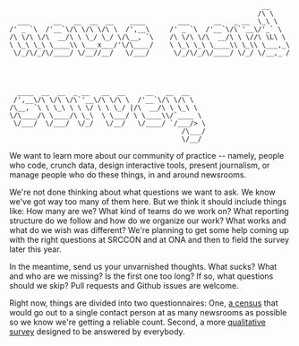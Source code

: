```
                                                               __
                                                              /\ \
  ___      __   __  __  __    ____        ___      __   _ __  \_\ \
/' _ `\  /'__`\/\ \/\ \/\ \  /',__\     /' _ `\  /'__`\/\`'__\/'_` \
/\ \/\ \/\  __/\ \ \_/ \_/ \/\__, `\    /\ \/\ \/\  __/\ \ \//\ \L\ \
\ \_\ \_\ \____\\ \___x___/'\/\____/    \ \_\ \_\ \____\\ \_\\ \___,_\
 \/_/\/_/\/____/ \/__//__/   \/___/      \/_/\/_/\/____/ \/_/ \/__,_ /




  ____  __  __  _ __   __  __     __   __  __
 /',__\/\ \/\ \/\`'__\/\ \/\ \  /'__`\/\ \/\ \
/\__, `\ \ \_\ \ \ \/ \ \ \_/ |/\  __/\ \ \_\ \
\/\____/\ \____/\ \_\  \ \___/ \ \____\\/`____ \
 \/___/  \/___/  \/_/   \/__/   \/____/ `/___/> \
                                           /\___/
                                           \/__/
```

We want to learn more about our community of practice -- namely, people who code, crunch data, design interactive tools, present journalism, or manage people who do these things, in and around newsrooms.

We're not done thinking about what questions we want to ask. We know we've got way too many of them here. But we think it should include things like: How many are we? What kind of teams do we work on? What reporting structure do we follow and how do we organize our work? What works and what do we wish was different? We're planning to get some help coming up with the right questions at SRCCON and at ONA and then to field the survey later this year.

In the meantime, send us your unvarnished thoughts. What sucks? What and who are we missing? Is the first one too long? If so, what questions should we skip? Pull requests and Github issues are welcome.

Right now, things are divided into two questionnaires: One, [a census](census.md) that would go out to a single contact person at as many newsrooms as possible so we know we're getting a reliable count. Second, a more [qualitative survey](survey.md) designed to be answered by everybody.